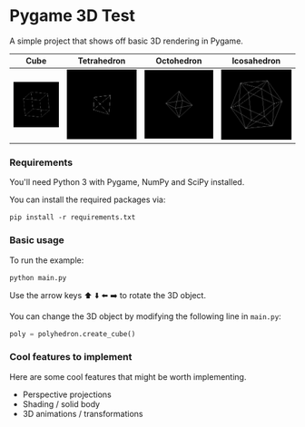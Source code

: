 # Pygame 3D Test

A simple project that shows off basic 3D rendering in Pygame.

| Cube                      | Tetrahedron                      | Octohedron                      | Icosahedron                      |
| ------------------------- | -------------------------------- | ------------------------------- | -------------------------------- |
| ![](screenshots/cube.PNG) | ![](screenshots/tetrahedron.PNG) | ![](screenshots/octohedron.PNG) | ![](screenshots/icosahedron.PNG) |

### Requirements

You'll need Python 3 with Pygame, NumPy and SciPy installed.

You can install the required packages via:

```
pip install -r requirements.txt
```

### Basic usage

To run the example:

```
python main.py
```

Use the arrow keys :arrow_up: :arrow_down: :arrow_left: :arrow_right: to rotate the 3D object.

You can change the 3D object by modifying the following line in `main.py`:

```python
poly = polyhedron.create_cube()
```

### Cool features to implement

Here are some cool features that might be worth implementing.

* Perspective projections
* Shading / solid body
* 3D animations / transformations
